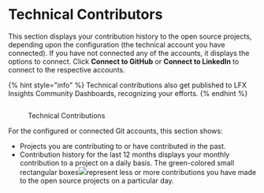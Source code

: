 # Technical Contributors

This section displays your contribution history to the open source projects, depending upon the configuration (the technical account you have connected). If you have not connected any of the accounts, it displays the options to connect. Click **Connect to GitHub** or **Connect to LinkedIn** to connect to the respective accounts.

{% hint style="info" %}
Technical contributions also get published to LFX Insights Community Dashboards, recognizing your efforts.
{% endhint %}

<figure><img src="../../../../.gitbook/assets/Technical Contributions.PNG" alt=""><figcaption><p>Technical Contributions</p></figcaption></figure>

For the configured or connected Git accounts, this section shows:

* Projects you are contributing to or have contributed in the past.
* Contribution history for the last 12 months displays your monthly contribution to a project on a daily basis. The green-colored small rectangular boxes![](<../../../../.gitbook/assets/green boxes.png>)represent less or more contributions you have made to the open source projects on a particular day.
